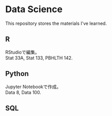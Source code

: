 # Data Science

This repository stores the materials I've learned.  

## R
RStudioで編集。  
Stat 33A, Stat 133, PBHLTH 142.

## Python
Jupyter Notebookで作成。  
Data 8, Data 100.

## SQL
